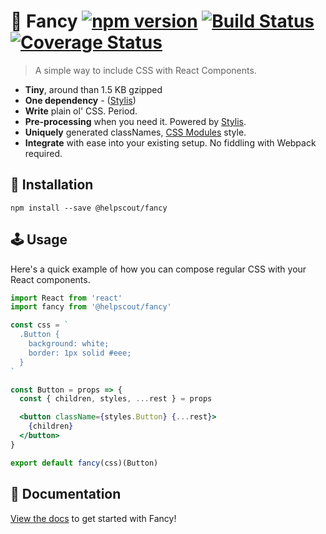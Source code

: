 # 🦋 Fancy [![npm version](https://badge.fury.io/js/%40helpscout%2Ffancy.svg)](https://badge.fury.io/js/%40helpscout%2Ffancy) [![Build Status](https://travis-ci.org/helpscout/fancy.svg?branch=master)](https://travis-ci.org/helpscout/fancy) [![Coverage Status](https://coveralls.io/repos/github/helpscout/fancy/badge.svg?branch=master)](https://coveralls.io/github/helpscout/fancy?branch=master)

> A simple way to include CSS with React Components.

* **Tiny**, around than 1.5 KB gzipped
* **One dependency** - ([Stylis](https://github.com/thysultan/stylis.js))
* **Write** plain ol' CSS. Period.
* **Pre-processing** when you need it. Powered by [Stylis](https://github.com/thysultan/stylis.js).
* **Uniquely** generated classNames, [CSS Modules](https://github.com/css-modules/css-modules) style.
* **Integrate** with ease into your existing setup. No fiddling with Webpack required.


## 🔧 Installation

```
npm install --save @helpscout/fancy
```


## 🕹 Usage

Here's a quick example of how you can compose regular CSS with your React components.

```jsx
import React from 'react'
import fancy from '@helpscout/fancy'

const css = `
  .Button {
    background: white;
    border: 1px solid #eee;
  }
`

const Button = props => {
  const { children, styles, ...rest } = props

  <button className={styles.Button} {...rest}>
    {children}
  </button>
}

export default fancy(css)(Button)
```


## 📘 Documentation

[View the docs](./docs/) to get started with Fancy!
